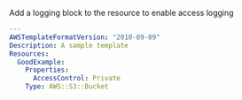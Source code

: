 
Add a logging block to the resource to enable access logging

```yaml
---
AWSTemplateFormatVersion: "2010-09-09"
Description: A sample template
Resources:
  GoodExample:
    Properties:
      AccessControl: Private
    Type: AWS::S3::Bucket
```
